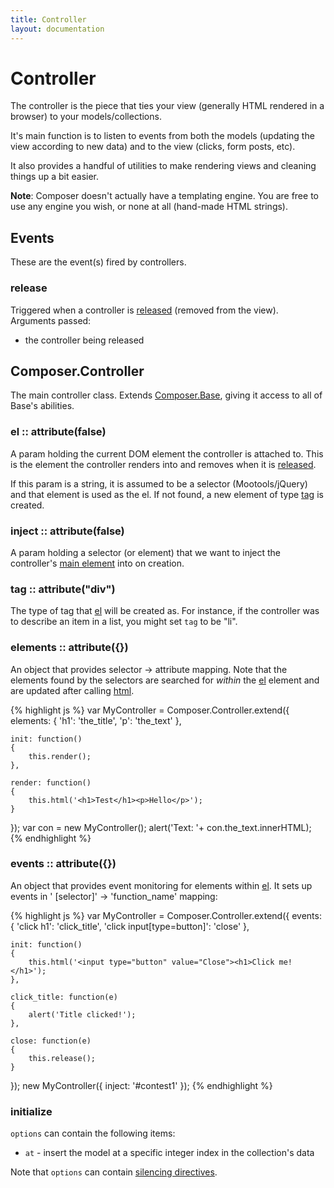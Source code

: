 ```yaml
---
title: Controller
layout: documentation
---
```


# Controller

The controller is the piece that ties your view (generally HTML rendered in a
browser) to your models/collections.

It's main function is to listen to events from both the models (updating the
view according to new data) and to the view (clicks, form posts, etc).

It also provides a handful of utilities to make rendering views and cleaning
things up a bit easier.

__Note__: Composer doesn't actually have a templating engine. You are free to
use any engine you wish, or none at all (hand-made HTML strings).

## Events

These are the event(s) fired by controllers.

### release

Triggered when a controller is [released](#release-1) (removed from the view).
Arguments passed:

- the controller being released

## Composer.Controller

The main controller class. Extends [Composer.Base](/composer.js/docs/base),
giving it access to all of Base's abilities.

### el :: attribute(false)

A param holding the current DOM element the controller is
attached to. This is the element the controller renders into and removes when
it is [released](#release-1).

If this param is a string, it is assumed to be a selector (Mootools/jQuery) and
that element is used as the el. If not found, a new element of type [tag](#tag)
is created.

### inject :: attribute(false)

A param holding a selector (or element) that we want to
inject the controller's [main element](#el) into on creation.

### tag :: attribute("div")

The type of tag that [el](#el) will be created as. For
instance, if the controller was to describe an item in a list, you might set
`tag` to be "li".

### elements :: attribute({})

An object that provides selector -> attribute mapping. Note that
the elements found by the selectors are searched for *within* the [el](#el)
element and are updated after calling [html](#html).

{% highlight js %}
var MyController = Composer.Controller.extend({
    elements: {
        'h1': 'the_title',
        'p': 'the_text'
    },

    init: function()
    {
        this.render();
    },

    render: function()
    {
        this.html('<h1>Test</h1><p>Hello</p>');
    }
});
var con = new MyController();
alert('Text: '+ con.the_text.innerHTML);
{% endhighlight %}

### events :: attribute({})

An object that provides event monitoring for elements within [el](#el). It sets
up events in '<event> [selector]' -> 'function_name' mapping:

{% highlight js %}
var MyController = Composer.Controller.extend({
    events: {
        'click h1': 'click_title',
        'click input[type=button]': 'close'
    },

    init: function()
    {
        this.html('<input type="button" value="Close"><h1>Click me!</h1>');
    },

    click_title: function(e)
    {
        alert('Title clicked!');
    },

    close: function(e)
    {
        this.release();
    }
});
new MyController({ inject: '#contest1' });
{% endhighlight %}
<div id="contest1"></div>

### initialize 
`options` can contain the following items:

- `at` - insert the model at a specific integer index in the collection's data

Note that `options` can contain [silencing directives](/composer.js/docs/event#silencing).

